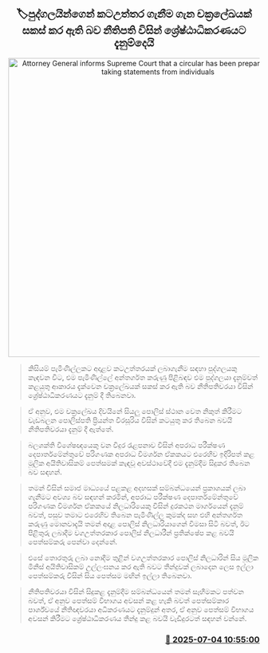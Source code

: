 <p align='center'><b><h2 align='center' title='Attorney General informs Supreme Court that a circular has been prepared regarding taking statements from individuals'>🏷පුද්ගලයින්ගෙන් කටඋත්තර ගැනීම ගැන චක්‍රලේඛයක් සකස් කර ඇති බව නීතිපති විසින් ශ්‍රේෂ්ඨාධිකරණයට දැනුම්දෙයි</h2></b></p>
<p align='center'><img src='https://helakuru.sgp1.cdn.digitaloceanspaces.com/esana/images/lib/court-2.jpg' width='600' alt='Attorney General informs Supreme Court that a circular has been prepared regarding taking statements from individuals'></p>

> කිසියම් පැමිණිල්ලකට අදාළව කටඋත්තරයක් ලබාගැනීම සඳහා පුද්ගලයකු කැඳවන විට, එම පැමිණිල්ලේ අන්තර්ගත කරුණු පිළිබඳව එම පුද්ගලයා දැනුම්වත් කළයුතු ආකාරය දැක්වෙන චක්‍රලේඛයක් සකස් කර ඇති බව නීතිපතිවරයා විසින් ශ්‍රේෂ්ඨාධිකරණයට දැනුම් දී තිබෙනවා.

> ඒ අනුව, එම චක්‍රලේඛය දිවයිනේ සියලු පොලිස් ස්ථාන වෙත නිකුත් කිරීමට වැඩබලන පොලිස්පති ප්‍රියන්ත වීරසූරිය විසින් කටයුතු කර තිබෙන බවයි නීතිපතිවරයා දැනුම් දී ඇත්තේ‍.

> බලශක්ති විශේෂඥයෙකු වන විදුර රැළපනාව විසින් අපරාධ පරීක්ෂණ දෙපාර්තමේන්තුවේ පරිගණක අපරාධ විමර්ශන ඒකකයට එරෙහිව ඉදිරිපත් කළ මූලික අයිතිවාසිකම් පෙත්සමක් කැඳවූ අවස්ථාවේදී එම දැනුම්දීම සිදුකර තිබෙන බව සඳහන්.

> තමන් විසින් සමාජ මාධ්‍යයේ පළකළ අදහසක් සම්බන්ධයෙන් ප්‍රකාශයක් ලබා ගැනීමට අවශ්‍ය බව සඳහන් කරමින්, අපරාධ පරීක්ෂණ දෙපාර්තමේන්තුවේ පරිගණක විමර්ශන ඒකකයේ නිලධාරියෙකු විසින් දුරකථන මාර්ගයෙන් දැනුම් බවත්, පසුව තමාට එරෙහිව තිබෙන පැමිණිල්ල කුමක්ද සහ එහි අන්තර්ගත කරුණු මොනවාදැයි තමන් අදාළ පොලිස් නිලධාරියාගෙන් විමසා සිටි බවත්, ඊට පිළිතුරු ලබාදීම වගඋත්තරකාර පොලිස් නිලධාරීන් ප්‍රතික්ෂේප කළ බවයි පෙත්සම්කරු පෙන්වා දෙන්නේ.

> එසේ තොරතුරු ලබා නොදීම තුළින් වගඋත්තරකාර පොලිස් නිලධාරින් සිය මූලික මිනිස් අයිතිවාසිකම් උල්ලංඝනය කර ඇති බවට තීන්දුවක් ලබාදෙන ලෙස ඉල්ලා පෙත්සම්කරු විසින් සිය පෙත්සම මඟින් ඉල්ලා තිබෙනවා.

> නීතිපතිවරයා විසින් සිදුකළ දැනුම්දීම සම්බන්ධයෙන් තමන් සෑහීමකට පත්වන බවත්, ඒ අනුව පෙත්සම් විභාගය අවසන් කළ හැකි බවත් පෙත්සම්කාර පාර්ශ්වයේ නීතිඥවරයා අධිකරණයට දැනුම්දුන් අතර, ඒ අනුව පෙත්සම් විභාගය අවසන් කිරීමට ශ්‍රේෂ්ඨාධිකරණය තීන්දු කළ බවයි වැඩිදුරටත් සඳහන් වන්නේ.



<h3 align='right'><a href='https://www.helakuru.lk/esana/p/111573/'>📅 2025-07-04 10:55:00</a></h3>
